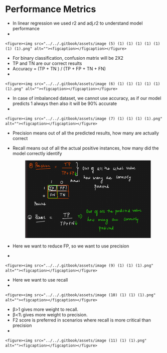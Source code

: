 # Performance Metrics

* &#x20;In linear regression we used r2 and adj.r2 to understand model performance
*

    <figure><img src="../../.gitbook/assets/image (5) (1) (1) (1) (1) (1) (1) (1).png" alt=""><figcaption></figcaption></figure>
* &#x20;For binary classification, confusion matrix will be 2X2
* TP and TN are our correct results
* Accuracy = (TP + TN ) /  (TP + FP + TN + FN)
*

    <figure><img src="../../.gitbook/assets/image (6) (1) (1) (1) (1) (1) (1).png" alt=""><figcaption></figcaption></figure>
* In case of imbalanced dataset, we cannot use accuracy, as if our model predicts 1 always then also it will be 90% accurate
*

    <figure><img src="../../.gitbook/assets/image (7) (1) (1) (1) (1).png" alt=""><figcaption></figcaption></figure>
* Precision means out of all the predicted results, how many are actually correct
*   Recall means out of all the actual positive instances, how many did the model correctly identify

    <figure><img src="../../.gitbook/assets/image (8) (1) (1) (1) (1).png" alt=""><figcaption></figcaption></figure>
* &#x20;Here we want to reduce FP, so we want to use precision
*

    <figure><img src="../../.gitbook/assets/image (9) (1) (1) (1).png" alt=""><figcaption></figcaption></figure>
* Here we want to use recall
*

    <figure><img src="../../.gitbook/assets/image (10) (1) (1) (1).png" alt=""><figcaption></figcaption></figure>
* &#x20;β>1 gives more weight to recall.
* β<1\ gives more weight to precision.
* F2 score is preferred in scenarios where recall is more critical than precision
*

    <figure><img src="../../.gitbook/assets/image (11) (1) (1).png" alt=""><figcaption></figcaption></figure>
